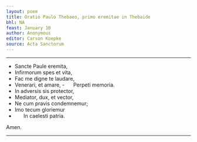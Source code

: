 ```yaml
---
layout: poem
title: Oratio Paulo Thebaeo, primo eremitae in Thebaide
bhl: NA
feast: January 10
author: Anonymous
editor: Carson Koepke
source: Acta Sanctorum
---
```


---

- Sancte Paule eremita,
- Infirmorum spes et vita,
- Fac me digne te laudare,
- Venerari, et amare,
-      Perpeti memoria.
- In adversis sis protector,
- Mediator, dux, et vector,
- Ne cum pravis condemnemur;
- Imo tecum gloriemur
-       In caelesti patria. 

Amen.

---
